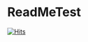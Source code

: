 # ReadMeTest

[![Hits](https://hits.seeyoufarm.com/api/count/incr/badge.svg?url=https%3A%2F%2Fgithub.com%2FYoodh%2F&count_bg=%2379C83D&title_bg=%23555555&icon=github.svg&icon_color=%23E7E7E7&title=Yooodh&edge_flat=false)](https://hits.seeyoufarm.com)
